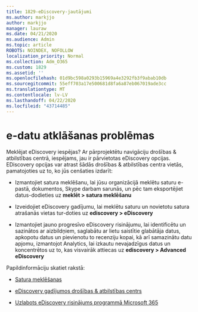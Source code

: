 ```yaml
---
title: 1829-eDiscovery-jautājumi
ms.author: markjjo
author: markjjo
manager: lauraw
ms.date: 04/21/2020
ms.audience: Admin
ms.topic: article
ROBOTS: NOINDEX, NOFOLLOW
localization_priority: Normal
ms.collection: Adm_O365
ms.custom: 1829
ms.assetid: ''
ms.openlocfilehash: 01d9bc598a0293b15969a4e3292fb3f9abab10db
ms.sourcegitcommit: 55eff703a17e500681d8fa6a87eb067019ade3cc
ms.translationtype: MT
ms.contentlocale: lv-LV
ms.lasthandoff: 04/22/2020
ms.locfileid: "43714485"
---
```

# <a name="ediscovery-issues"></a>e-datu atklāšanas problēmas

Meklējat eDiscovery iespējas? Ar pārprojektētu navigāciju drošības & atbilstības centrā, iespējams, jau ir pārvietotas eDiscovery opcijas.  EDiscovery opcijas var atrast šādās drošības & atbilstības centra vietās, pamatojoties uz to, ko jūs cenšaties izdarīt:

- Izmantojiet satura meklēšanu, lai jūsu organizācijā meklētu saturu e-pastā, dokumentos, Skype darbam sarunās, un pēc tam eksportējiet datus-dodieties uz **meklēt > satura meklēšanu**

- Izveidojiet eDiscovery gadījumu, lai meklētu saturu un novietotu satura atrašanās vietas tur-doties uz **ediscovery > eDiscovery**

- Izmantojiet jauno progresīvo eDiscovery risinājumu, lai identificētu un sazinātos ar aizbildņiem, saglabātu ar lietu saistītie glabātāja datus, apkopotu datus un pievienotu to recenziju kopai, kā arī samazinātu datu apjomu, izmantojot Analytics, lai izkautu nevajadzīgus datus un koncentrētos uz to, kas visvairāk attiecas uz **ediscovery > Advanced eDiscovery**

Papildinformāciju skatiet rakstā:

- [Satura meklēšanas](https://docs.microsoft.com/office365/securitycompliance/content-search)

- [eDiscovery gadījumos drošības & atbilstības centrs](https://docs.microsoft.com/office365/securitycompliance/ediscovery-cases)

- [Uzlabots eDiscovery risinājums programmā Microsoft 365](https://docs.microsoft.com/office365/securitycompliance/compliance20/overview-ediscovery-20)
